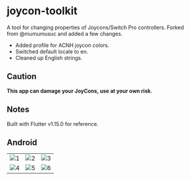 # joycon-toolkit

A tool for changing properties of Joycons/Switch Pro controllers.
Forked from @mumumusuc and added a few changes.

- Added profile for ACNH joycon colors.
- Switched default locale to en.
- Cleaned up English strings.

## Caution

**This app can damage your JoyCons, use at your own risk.**

## Notes
Built with Flutter v1.15.0 for reference.

## Android

|   |   |   |
|---|---|---|
|![1](https://github.com/mumumusuc/joycon-toolkit/blob/android/sample/Screenshot_20200303-005033.png)  | ![2](https://github.com/mumumusuc/joycon-toolkit/blob/android/sample/Screenshot_20200303-005050.png) | ![3](https://github.com/mumumusuc/joycon-toolkit/blob/android/sample/Screenshot_20200303-005111.png) |
|![4](https://github.com/mumumusuc/joycon-toolkit/blob/android/sample/Screenshot_20200303-005140.png)  | ![5](https://github.com/mumumusuc/joycon-toolkit/blob/android/sample/Screenshot_20200303-005612.png) | ![6](https://github.com/mumumusuc/joycon-toolkit/blob/android/sample/Screenshot_20200303-005659.png) |
